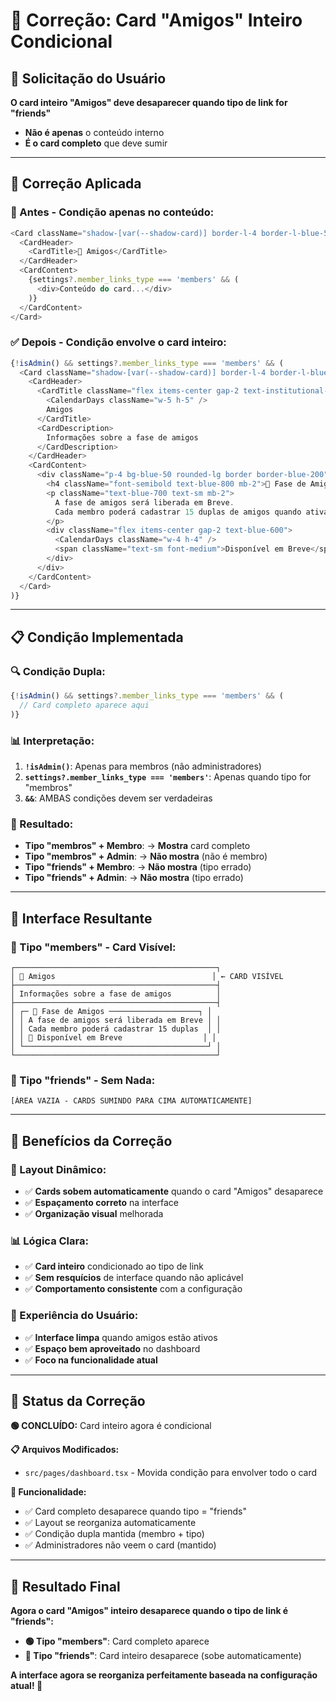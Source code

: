 # 👥 Correção: Card "Amigos" Inteiro Condicional

## 🎯 **Solicitação do Usuário**

**O card inteiro "Amigos" deve desaparecer quando tipo de link for "friends"**
- **Não é apenas** o conteúdo interno
- **É o card completo** que deve sumir

---

## 🔧 **Correção Aplicada**

### **📍 Antes - Condição apenas no conteúdo:**
```typescript
<Card className="shadow-[var(--shadow-card)] border-l-4 border-l-blue-500 mb-6">
  <CardHeader>
    <CardTitle>👥 Amigos</CardTitle>
  </CardHeader>
  <CardContent>
    {settings?.member_links_type === 'members' && (
      <div>Conteúdo do card...</div>
    )}
  </CardContent>
</Card>
```

### **✅ Depois - Condição envolve o card inteiro:**
```typescript
{!isAdmin() && settings?.member_links_type === 'members' && (
  <Card className="shadow-[var(--shadow-card)] border-l-4 border-l-blue-500 mb-6">
    <CardHeader>
      <CardTitle className="flex items-center gap-2 text-institutional-blue">
        <CalendarDays className="w-5 h-5" />
        Amigos
      </CardTitle>
      <CardDescription>
        Informações sobre a fase de amigos
      </CardDescription>
    </CardHeader>
    <CardContent>
      <div className="p-4 bg-blue-50 rounded-lg border border-blue-200">
        <h4 className="font-semibold text-blue-800 mb-2">📅 Fase de Amigos</h4>
        <p className="text-blue-700 text-sm mb-2">
          A fase de amigos será liberada em Breve. 
          Cada membro poderá cadastrar 15 duplas de amigos quando ativada.
        </p>
        <div className="flex items-center gap-2 text-blue-600">
          <CalendarDays className="w-4 h-4" />
          <span className="text-sm font-medium">Disponível em Breve</span>
        </div>
      </div>
    </CardContent>
  </Card>
)}
```

---

## 📋 **Condição Implementada**

### **🔍 Condição Dupla:**
```typescript
{!isAdmin() && settings?.member_links_type === 'members' && (
  // Card completo aparece aqui
)}
```

### **📊 Interpretação:**
1. **`!isAdmin()`**: Apenas para membros (não administradores)
2. **`settings?.member_links_type === 'members'`**: Apenas quando tipo for "membros"
3. **`&&`**: AMBAS condições devem ser verdadeiras

### **🎯 Resultado:**
- **Tipo "membros" + Membro**: → **Mostra** card completo
- **Tipo "membros" + Admin**: → **Não mostra** (não é membro)
- **Tipo "friends" + Membro**: → **Não mostra** (tipo errado)
- **Tipo "friends" + Admin**: → **Não mostra** (tipo errado)

---

## 🎨 **Interface Resultante**

### **📌 Tipo "members" - Card Visível:**
```
┌─────────────────────────────────────────────┐
│ 📅 Amigos                                   │ ← CARD VISÍVEL
├─────────────────────────────────────────────┤
│ Informações sobre a fase de amigos          │
├─────────────────────────────────────────────┤
│ ┌─ 📅 Fase de Amigos ────────────────────┐ │
│ │ A fase de amigos será liberada em Breve │ │
│ │ Cada membro poderá cadastrar 15 duplas  │ │
│ │ 🌅 Disponível em Breve                  │ │
│ └─────────────────────────────────────────┘ │
└─────────────────────────────────────────────┘
```

### **📌 Tipo "friends" - Sem Nada:**
```
[ÁREA VAZIA - CARDS SUMINDO PARA CIMA AUTOMATICAMENTE]
```

---

## 🚀 **Benefícios da Correção**

### **🔄 Layout Dinâmico:**
- ✅ **Cards sobem automaticamente** quando o card "Amigos" desaparece
- ✅ **Espaçamento correto** na interface
- ✅ **Organização visual** melhorada

### **📊 Lógica Clara:**
- ✅ **Card inteiro** condicionado ao tipo de link
- ✅ **Sem resquícios** de interface quando não aplicável
- ✅ **Comportamento consistente** com a configuração

### **👥 Experiência do Usuário:**
- ✅ **Interface limpa** quando amigos estão ativos
- ✅ **Espaço bem aproveitado** no dashboard
- ✅ **Foco na funcionalidade atual**

---

## 🎯 **Status da Correção**

**🟢 CONCLUÍDO:** Card inteiro agora é condicional

**📋 Arquivos Modificados:**
- `src/pages/dashboard.tsx` - Movida condição para envolver todo o card

**🎯 Funcionalidade:** 
- ✅ Card completo desaparece quando tipo = "friends"
- ✅ Layout se reorganiza automaticamente
- ✅ Condição dupla mantida (membro + tipo)
- ✅ Administradores não veem o card (mantido)

---

## 🎉 **Resultado Final**

**Agora o card "Amigos" inteiro desaparece quando o tipo de link é "friends":**

- **🟢 Tipo "members"**: Card completo aparece
- **🔴 Tipo "friends"**: Card inteiro desaparece (sobe automaticamente)

**A interface agora se reorganiza perfeitamente baseada na configuração atual! 🚀**
